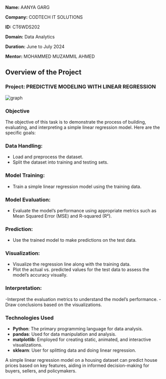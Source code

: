 **Name:** AANYA GARG

**Company:** CODTECH IT SOLUTIONS  

**ID:** CT6WDS202

**Domain:** Data Analytics  

**Duration:** June to July 2024  

**Mentor:** MOHAMMED MUZAMMIL AHMED


## Overview of the Project

### Project: PREDICTIVE MODELING WITH LINEAR REGRESSION
![graph](https://github.com/user-attachments/assets/5161a527-4326-44e4-8d3e-2d1ee5a74263)

### Objective

The objective of this task is to demonstrate the process of building, evaluating, and interpreting a simple linear regression model. Here are the specific goals:

### Data Handling:
- Load and preprocess the dataset.
- Split the dataset into training and testing sets.
### Model Training:
- Train a simple linear regression model using the training data.
### Model Evaluation:
- Evaluate the model’s performance using appropriate metrics such as Mean Squared Error (MSE) and R-squared (R²).
### Prediction:
- Use the trained model to make predictions on the test data.
### Visualization:
- Visualize the regression line along with the training data.
- Plot the actual vs. predicted values for the test data to assess the model’s accuracy visually.
### Interpretation:
-Interpret the evaluation metrics to understand the model’s performance.
-Draw conclusions based on the visualizations.

### Technologies Used
- **Python**: The primary programming language for data analysis.
- **pandas**: Used for data manipulation and analysis.
- **matplotlib**: Employed for creating static, animated, and interactive visualizations.
- **sklearn**: User for splitting data and doing linear regression.

A simple linear regression model on a housing dataset can predict house prices based on key features, aiding in informed decision-making for buyers, sellers, and policymakers.
